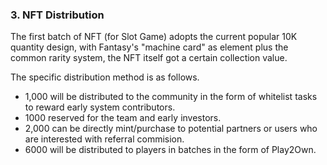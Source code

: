 ### 3. NFT Distribution

The first batch of NFT (for Slot Game) adopts the current popular 10K quantity design, with Fantasy's "machine card" as element plus the common rarity system, the NFT itself got a certain collection value. 



The specific distribution method is as follows.

* 1,000 will be distributed to the community in the form of whitelist tasks to reward early system contributors. 
* 1000 reserved for the team and early investors.
* 2,000 can be directly mint/purchase to potential partners or users who are interested with referral commision.
* 6000 will be distributed to players in batches in the form of Play2Own.


